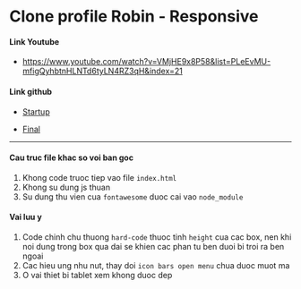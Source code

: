 # Clone profile Robin - Responsive

#### Link Youtube

* https://www.youtube.com/watch?v=VMjHE9x8P58&list=PLeEvMU-mfigQyhbtnHLNTd6tyLN4RZ3qH&index=21

#### Link github

* [Startup](https://github.com/Sridhar-C-25/tailwind-port/tree/startup)

* [Final](https://github.com/Sridhar-C-25/tailwind-port/tree/main)

-------

#### Cau truc file khac so voi ban goc

1. Khong code truoc tiep vao file ```index.html```
2. Khong su dung js thuan
3. Su dung thu vien cua ```fontawesome``` duoc cai vao ```node_module```

#### Vai luu y

1. Code chinh chu thuong ```hard-code``` thuoc tinh ```height``` cua cac box, nen khi noi dung trong box qua dai se khien cac phan tu ben duoi bi troi ra ben ngoai
2. Cac hieu ung nhu nut, thay doi ```icon bars open menu``` chua duoc muot ma
3. O vai thiet bi tablet xem khong duoc dep

